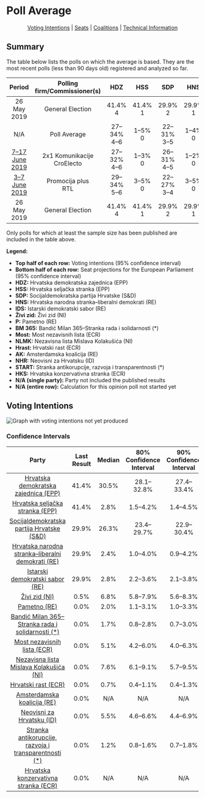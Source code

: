 # Poll Average

<p align="center"><a href="#voting-intentions">Voting Intentions</a> | <a href="#seats">Seats</a> | <a href="#coalitions">Coalitions</a> | <a href="#technical-information">Technical Information</a></p>

## Summary

The table below lists the polls on which the average is based. They are the most recent polls (less than 90 days old) registered and analyzed so far.

| Period     | Polling firm/Commissioner(s) | HDZ | HSS | SDP | HNS | IDS | Živi zid | P | BM 365 | Most | NLMK | Hrast | AK | NHR | START | HKS |
|:----------:|:----------------------------:|:--:|:--:|:--:|:--:|:--:|:--:|:--:|:--:|:--:|:--:|:--:|:--:|:--:|:--:|:--:|
| 26 May 2019 | General Election | 41.4% <br> 4 | 41.4% <br> 1 | 29.9% <br> 2 | 29.9% <br> 1 | 29.9% <br> 1 | 0.5% <br> 0 | 0.0% <br> 0 | 0.0% <br> 0 | 0.0% <br> 0 | 0.0% <br> 0 | 0.0% <br> 0 | 0.0% <br> 0 | 0.0% <br> 0 | 0.0% <br> 0 | 0.0% <br> 0 |
| N/A | Poll Average | 27–34% <br> 4–6 | 1–5% <br> 0 | 22–31% <br> 3–5 | 1–4% <br> 0 | 2–4% <br> 0 | 5–9% <br> 0–1 | 1–4% <br> 0 | 1–3% <br> 0 | 4–7% <br> 0–1 | 6–10% <br> 0–1 | 0–1% <br> 0 | N/A <br> N/A | 4–7% <br> 0–1 | 1–2% <br> 0 | N/A <br> N/A |
| [7–17 June 2019](2019-06-17-2x1Komunikacije.html) | 2x1 Komunikacije <br> CroElecto | 27–32% <br> 4–6 | 1–3% <br> 0 | 26–31% <br> 4–5 | 1–2% <br> 0 | 2–4% <br> 0 | 6–9% <br> 0–1 | 1–2% <br> 0 | 1–2% <br> 0 | 4–7% <br> 0–1 | 5–8% <br> 0–1 | 0–1% <br> 0 | N/A <br> N/A | 5–7% <br> 0–1 | 1–2% <br> 0 | N/A <br> N/A |
| [3–7 June 2019](2019-06-07-Promocijaplus.html) | Promocija plus <br> RTL | 29–34% <br> 5–6 | 3–5% <br> 0 | 22–27% <br> 3–4 | 3–5% <br> 0 | N/A <br> N/A | 5–8% <br> 0–1 | 2–4% <br> 0 | 2–3% <br> 0 | 4–6% <br> 0 | 7–10% <br> 1 | N/A <br> N/A | N/A <br> N/A | 4–7% <br> 0–1 | 1–2% <br> 0 | N/A <br> N/A |
| 26 May 2019 | General Election | 41.4% <br> 4 | 41.4% <br> 1 | 29.9% <br> 2 | 29.9% <br> 1 | 29.9% <br> 1 | 0.5% <br> 0 | 0.0% <br> 0 | 0.0% <br> 0 | 0.0% <br> 0 | 0.0% <br> 0 | 0.0% <br> 0 | 0.0% <br> 0 | 0.0% <br> 0 | 0.0% <br> 0 | 0.0% <br> 0 |

Only polls for which at least the sample size has been published are included in the table above.

**Legend:**
+ **Top half of each row:** Voting intentions (95% confidence interval)
+ **Bottom half of each row:** Seat projections for the European Parliament (95% confidence interval)
+ **HDZ:** Hrvatska demokratska zajednica (EPP)
+ **HSS:** Hrvatska seljačka stranka (EPP)
+ **SDP:** Socijaldemokratska partija Hrvatske (S&D)
+ **HNS:** Hrvatska narodna stranka–liberalni demokrati (RE)
+ **IDS:** Istarski demokratski sabor (RE)
+ **Živi zid:** Živi zid (NI)
+ **P:** Pametno (RE)
+ **BM 365:** Bandić Milan 365–Stranka rada i solidarnosti (*)
+ **Most:** Most nezavisnih lista (ECR)
+ **NLMK:** Nezavisna lista Mislava Kolakušića (NI)
+ **Hrast:** Hrvatski rast (ECR)
+ **AK:** Amsterdamska koalicija (RE)
+ **NHR:** Neovisni za Hrvatsku (ID)
+ **START:** Stranka antikorupcije, razvoja i transparentnosti (*)
+ **HKS:** Hrvatska konzervativna stranka (ECR)
+ **N/A (single party):** Party not included the published results
+ **N/A (entire row):** Calculation for this opinion poll not started yet

## Voting Intentions

![Graph with voting intentions not yet produced](average-2019-06-30.png "Voting Intentions")

### Confidence Intervals

| Party | Last Result | Median | 80% Confidence Interval | 90% Confidence Interval | 95% Confidence Interval | 99% Confidence Interval |
|:-----:|:-----------:|:------:|:-----------------------:|:-----------------------:|:-----------------------:|:-----------------------:|
| <a href="#hrvatska-demokratska-zajednica-(epp)">Hrvatska demokratska zajednica (EPP)</a> | 41.4% | 30.5% | 28.1–32.8% |27.4–33.4% | 27.0–33.9% | 26.0–34.8% |
| <a href="#hrvatska-seljačka-stranka-(epp)">Hrvatska seljačka stranka (EPP)</a> | 41.4% | 2.8% | 1.5–4.2% |1.4–4.5% | 1.3–4.7% | 1.1–5.1% |
| <a href="#socijaldemokratska-partija-hrvatske-(s&d)">Socijaldemokratska partija Hrvatske (S&D)</a> | 29.9% | 26.3% | 23.4–29.7% |22.9–30.4% | 22.5–30.9% | 21.7–31.9% |
| <a href="#hrvatska-narodna-stranka–liberalni-demokrati-(re)">Hrvatska narodna stranka–liberalni demokrati (RE)</a> | 29.9% | 2.4% | 1.0–4.0% |0.9–4.2% | 0.8–4.4% | 0.6–4.8% |
| <a href="#istarski-demokratski-sabor-(re)">Istarski demokratski sabor (RE)</a> | 29.9% | 2.8% | 2.2–3.6% |2.1–3.8% | 2.0–4.0% | 1.7–4.4% |
| <a href="#živi-zid-(ni)">Živi zid (NI)</a> | 0.5% | 6.8% | 5.8–7.9% |5.6–8.3% | 5.4–8.6% | 5.0–9.2% |
| <a href="#pametno-(re)">Pametno (RE)</a> | 0.0% | 2.0% | 1.1–3.1% |1.0–3.3% | 0.9–3.5% | 0.7–3.8% |
| <a href="#bandić-milan-365–stranka-rada-i-solidarnosti-(*)">Bandić Milan 365–Stranka rada i solidarnosti (*)</a> | 0.0% | 1.7% | 0.8–2.8% |0.7–3.0% | 0.6–3.2% | 0.5–3.6% |
| <a href="#most-nezavisnih-lista-(ecr)">Most nezavisnih lista (ECR)</a> | 0.0% | 5.1% | 4.2–6.0% |4.0–6.3% | 3.8–6.6% | 3.5–7.1% |
| <a href="#nezavisna-lista-mislava-kolakušića-(ni)">Nezavisna lista Mislava Kolakušića (NI)</a> | 0.0% | 7.6% | 6.1–9.1% |5.7–9.5% | 5.5–9.7% | 5.0–10.3% |
| <a href="#hrvatski-rast-(ecr)">Hrvatski rast (ECR)</a> | 0.0% | 0.7% | 0.4–1.1% |0.4–1.3% | 0.3–1.4% | 0.3–1.6% |
| <a href="#amsterdamska-koalicija-(re)">Amsterdamska koalicija (RE)</a> | 0.0% | N/A | N/A |N/A | N/A | N/A |
| <a href="#neovisni-za-hrvatsku-(id)">Neovisni za Hrvatsku (ID)</a> | 0.0% | 5.5% | 4.6–6.6% |4.4–6.9% | 4.2–7.2% | 3.9–7.8% |
| <a href="#stranka-antikorupcije,-razvoja-i-transparentnosti-(*)">Stranka antikorupcije, razvoja i transparentnosti (*)</a> | 0.0% | 1.2% | 0.8–1.6% |0.7–1.8% | 0.7–1.9% | 0.5–2.2% |
| <a href="#hrvatska-konzervativna-stranka-(ecr)">Hrvatska konzervativna stranka (ECR)</a> | 0.0% | N/A | N/A |N/A | N/A | N/A |


